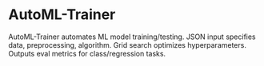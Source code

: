 # AutoML-Trainer
AutoML-Trainer automates ML model training/testing. JSON input specifies data, preprocessing, algorithm. Grid search optimizes hyperparameters. Outputs eval metrics for class/regression tasks.
